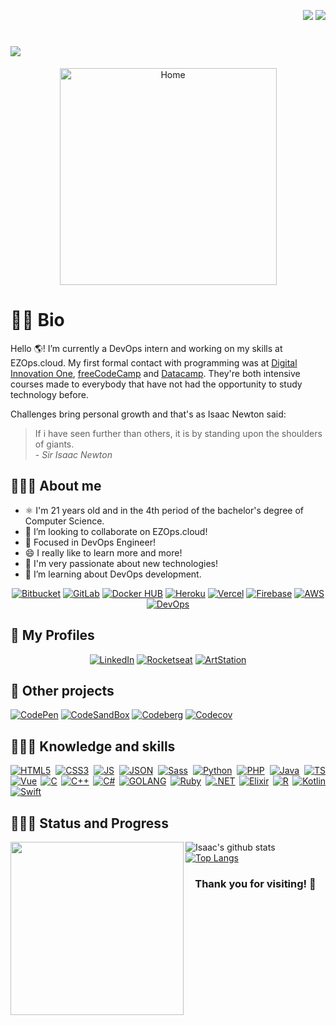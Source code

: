 <p align='right'>
  <a href="#"><img src="https://badges.pufler.dev/visits/IsaacAlves7/IsaacAlves7"></a>
  <a href="#"><img src="https://badges.pufler.dev/years/IsaacAlves7"></a>
</p>
<h1> <img src= "https://readme-typing-svg.herokuapp.com?color=202020&lines=Hello+Devs!++Welcome+to+my+Lab!;My+name+is+Isaac+Alves+Pinheiro...;But+you+can+call+me+Isaac!;Always+creating+something+new;Think+different;%7C"/> </h1>
    
<div align="center"><a href="https://github.com/IsaacAlves7"><img src="https://user-images.githubusercontent.com/61624336/116183082-a7f44780-a6f3-11eb-9365-2118e0f5b29b.png" height="347" title="Home"/></a></div>

# 🤵🏾‍ Bio

Hello 🌎! I’m currently a DevOps intern and working on my skills at EZOps.cloud. My first formal contact with programming was at <a href="https://web.digitalinnovation.one/users/isaac_alves0720?tab=achievements">Digital Innovation One</a>, <a href="https://www.freecodecamp.org/isaac7">freeCodeCamp</a> and <a href="">Datacamp</a>. They're both intensive courses made to everybody that have not had the opportunity to study technology before.

Challenges bring personal growth and that's as Isaac Newton said:

<blockquote>If i have seen further than others, it is by standing upon the shoulders of giants.
<br \>
- <i>Sir Isaac Newton</i></blockquote>

## 👨🏾‍🔬 About me

 - ⚛️ I'm 21 years old and in the 4th period of the bachelor's degree of Computer Science.
 - 👯 I’m looking to collaborate on EZOps.cloud!
 - 🎯 Focused in DevOps Engineer!
 - 😄 I really like to learn more and more!
 - 💜 I'm very passionate about new technologies!
 - 🌱 I’m learning about DevOps development.
 
 
<div align="center">
 
 
  [![Bitbucket](https://img.shields.io/badge/-Bitbucket-f9f9f9?style=flat&logo=Bitbucket&logoColor=0052CC)](https://vercel.com/isaacalves7)
[![GitLab](https://img.shields.io/badge/-GitLab-f9f9f9?style=flat&logo=GitLab&logoColor=FCA121)](https://gitlab.com/IsaacAlves7)
[![Docker HUB](https://img.shields.io/badge/-Docker_Hub-ffffff?style=flat&logo=Docker&logoColor=2496ED)](https://hub.docker.com/u/isaacalves7)
 [![Heroku](https://img.shields.io/badge/-Heroku-f9f9f9?style=flat&logo=Heroku&logoColor=430098)](https://heroku.com/)
 [![Vercel](https://img.shields.io/badge/-Vercel-ffffff?style=flat&logo=Vercel&logoColor=000000)](https://vercel.com/isaacalves7)
[![Firebase](https://img.shields.io/badge/-Firebase-f9f9f9?style=flat&logo=Firebase&logoColor=FFCA28)](https://firebase.google.com/?hl=pt-br)
[![AWS](https://img.shields.io/badge/-Amazon_Web_Services-f9f9f9?style=flat&logo=Amazon-AWS&logoColor=FF9900)]()
[![DevOps](https://img.shields.io/badge/-DevOps-f9f9f9?style=flat&logo=CloudBees&logoColor=7B00FF)](https://github.com/IsaacAlves7/devops-engineer)

 </div>
 

## 🥽 My Profiles

<div align="center">
 
[![LinkedIn](https://img.shields.io/badge/-LinkedIn-ffffff?style=for-the-badge&logo=LinkedIn&logoColor=blue)](https://www.linkedin.com/in/isaac-alves-pinheiro-012324198/)
[![Rocketseat](https://img.shields.io/badge/-Rocketseat-ffffff?style=for-the-badge&logo=American-Airlines&logoColor=9266CC)](https://app.rocketseat.com.br/me/isaac-alves-pinheiro-1589164166)
[![ArtStation](https://img.shields.io/badge/-ArtStation-ffffff?style=for-the-badge&logo=ArtStation&logoColor=13AFF0)](https://www.artstation.com/isaacalves7)

 </div>
 
 ## 🥼 Other projects
 [![CodePen](https://img.shields.io/badge/-CodePen-f9f6f6?style=for-the-badge&logo=CodePen&logoColor=000)](https://codepen.io/isaacalves7/)
 [![CodeSandBox](https://img.shields.io/badge/-CodeSandBox-f9f6f6?style=for-the-badge&logo=CodeSandBox&logoColor=000)](https://codesandbox.io/u/IsaacAlves7)
[![Codeberg](https://img.shields.io/badge/-Codeberg-f9f6f6?style=for-the-badge&logo=Codeberg&logoColor=2185D0)](https://codeberg.org/IsaacAlves7)
[![Codecov](https://img.shields.io/badge/-Codecov-f9f9f9?style=for-the-badge&logo=Codecov&logoColor=F01F7A)](https://codecov.io/gh/IsaacAlves7)
 
## 👨🏾‍💻 Knowledge and skills
  
 <div align="justify">
 
 [![HTML5](https://img.shields.io/badge/-HTML5-E34F26?style=for-the-badge&logo=HTML5&logoColor=FFFFFF)](https://www.linkedin.com/in/isaac-alves-pinheiro-012324198/)
 [![CSS3](https://img.shields.io/badge/-CSS3-1877F2?style=for-the-badge&logo=CSS3&logoColor=FFFFFF)](https://www.linkedin.com/in/isaac-alves-pinheiro-012324198/)
 [![JS](https://img.shields.io/badge/-JavaScript-000000?style=for-the-badge&logo=JavaScript&logoColor=F7DF1E)](https://www.linkedin.com/in/isaac-alves-pinheiro-012324198/)
 [![JSON](https://img.shields.io/badge/-JSON_&_XML-cccccc?style=for-the-badge&logo=JSON&logoColor=fff)](https://www.linkedin.com/in/isaac-alves-pinheiro-012324198/)
 [![Sass](https://img.shields.io/badge/-Sass-CC6699?style=for-the-badge&logo=Sass&logoColor=ffffff)](https://sass-lang.com/)
 [![Python](https://img.shields.io/badge/-Python-3776AB?style=for-the-badge&logo=Python&logoColor=ffffff)](https://www.linkedin.com/in/isaac-alves-pinheiro-012324198/)
 [![PHP](https://img.shields.io/badge/-PHP-777BB4?style=for-the-badge&logo=PHP&logoColor=ffffff)](https://www.php.net/)
 [![Java](https://img.shields.io/badge/-Java-985e15?style=for-the-badge&logo=Java&logoColor=ffffff)](https://www.linkedin.com/in/isaac-alves-pinheiro-012324198/)
 [![TS](https://img.shields.io/badge/-TypeScript-3178C6?style=for-the-badge&logo=TypeScript&logoColor=ffffff)](https://www.linkedin.com/in/isaac-alves-pinheiro-012324198/)
 [![Vue](https://img.shields.io/badge/-Vue.js-4FC08D?style=for-the-badge&logo=Vue.js&logoColor=ffffff)](https://www.linkedin.com/in/isaac-alves-pinheiro-012324198/)
 [![C](https://img.shields.io/badge/-C-212121?style=for-the-badge&logo=C&logoColor=fff)](https://www.linkedin.com/in/isaac-alves-pinheiro-012324198/)
 [![C++](https://img.shields.io/badge/-C++-F01F7A?style=for-the-badge&logo=CPlusPlus&logoColor=ffffff)](https://www.linkedin.com/in/isaac-alves-pinheiro-012324198/)
 [![C#](https://img.shields.io/badge/-CSharp-239120?style=for-the-badge&logo=C-Sharp&logoColor=fff)](https://www.linkedin.com/in/isaac-alves-pinheiro-012324198/)
 [![GOLANG](https://img.shields.io/badge/-GO-f9f6f6?style=social&logo=GO&logoColor=00ADD8)](https://www.linkedin.com/in/isaac-alves-pinheiro-012324198/)
 [![Ruby](https://img.shields.io/badge/-Ruby-941711?style=for-the-badge&logo=Ruby&logoColor=ffffff)](https://www.linkedin.com/in/isaac-alves-pinheiro-012324198/)
 [![.NET](https://img.shields.io/badge/-.NET-f9f6f6?style=social&logo=.NET&logoColor=512BD4)](https://www.linkedin.com/in/isaac-alves-pinheiro-012324198/)
 [![Elixir](https://img.shields.io/badge/-Elixir-f9f6f6?style=social&logo=Elixir&logoColor=4B275F)](https://elixir-lang.org/)
 [![R](https://img.shields.io/badge/-R-276DC3?style=for-the-badge&logo=R&logoColor=fff)](https://www.linkedin.com/in/isaac-alves-pinheiro-012324198/)
 [![Kotlin](https://img.shields.io/badge/-Kotlin-9999FF?style=for-the-badge&logo=Kotlin&logoColor=fff)](https://www.linkedin.com/in/isaac-alves-pinheiro-012324198/)
 [![Swift](https://img.shields.io/badge/-Swift-FA7343?style=for-the-badge&logo=Swift&logoColor=fff)](https://www.linkedin.com/in/isaac-alves-pinheiro-012324198/)
 
</div>
  
## 👨🏾‍💼 Status and Progress
<a href="https://www.personsbook.com/"><img src="https://user-images.githubusercontent.com/61624336/115090011-0fd3b280-9eea-11eb-85ed-cd4ff8874740.png" align="left" height="277"></a>

<div align="justify">

![Isaac's github stats](https://github-readme-stats.vercel.app/api?username=IsaacAlves7&show_icons=true&hide_border=true)
[![Top Langs](https://github-readme-stats.vercel.app/api/top-langs/?username=IsaacAlves7&layout=compact)](https://github.com/IsaacAlves7/github-readme-stats)
</div>

<h3 align="center">Thank you for visiting! 🎉</h3>
